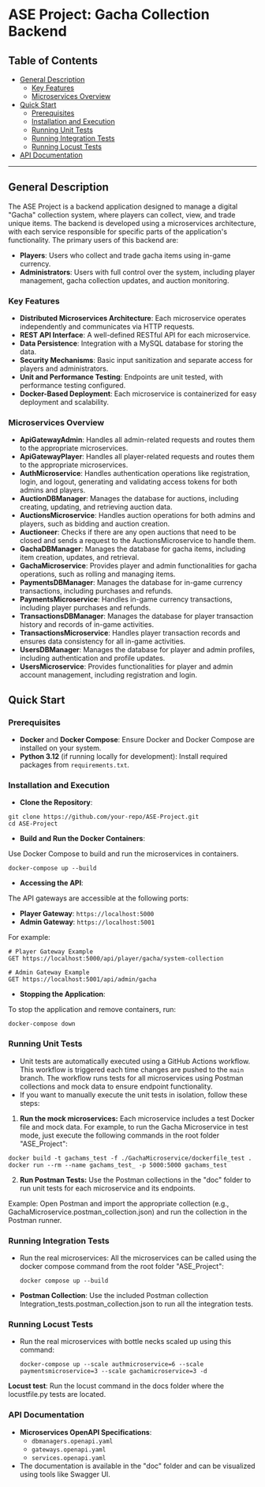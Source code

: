 
# ASE Project: Gacha Collection Backend

## Table of Contents
- [General Description](#general-description)
  - [Key Features](#key-features)
  - [Microservices Overview](#microservices-overview)
- [Quick Start](#quick-start)
  - [Prerequisites](#prerequisites)
  - [Installation and Execution](#installation-and-execution)
  - [Running Unit Tests](#running-unit-tests)
  - [Running Integration Tests](#running-integration-tests)
  - [Running Locust Tests](#running-locust-tests)
- [API Documentation](#api-documentation)

---

## General Description

The ASE Project is a backend application designed to manage a digital "Gacha" collection system, where players can collect, view, and trade unique items. The backend is developed using a microservices architecture, with each service responsible for specific parts of the application's functionality.
The primary users of this backend are:

-   **Players**: Users who collect and trade gacha items using in-game currency.
-   **Administrators**: Users with full control over the system, including player management, gacha collection updates, and auction monitoring.

### Key Features

-   **Distributed Microservices Architecture**: Each microservice operates independently and communicates via HTTP requests.
-   **REST API Interface**: A well-defined RESTful API for each microservice.
-   **Data Persistence**: Integration with a MySQL database for storing the data.
-   **Security Mechanisms**: Basic input sanitization and separate access for players and administrators.
-   **Unit and Performance Testing**: Endpoints are unit tested, with performance testing configured.
-   **Docker-Based Deployment**: Each microservice is containerized for easy deployment and scalability.

### Microservices Overview

- **ApiGatewayAdmin**: Handles all admin-related requests and routes them to the appropriate microservices.
- **ApiGatewayPlayer**: Handles all player-related requests and routes them to the appropriate microservices.
- **AuthMicroservice**: Handles authentication operations like registration, login, and logout, generating and validating access tokens for both admins and players.
- **AuctionDBManager**: Manages the database for auctions, including creating, updating, and retrieving auction data.
- **AuctionsMicroservice**: Handles auction operations for both admins and players, such as bidding and auction creation.
- **Auctioneer**: Checks if there are any open auctions that need to be closed and sends a request to the AuctionsMicroservice to handle them.
- **GachaDBManager**: Manages the database for gacha items, including item creation, updates, and retrieval.
- **GachaMicroservice**: Provides player and admin functionalities for gacha operations, such as rolling and managing items.
- **PaymentsDBManager**: Manages the database for in-game currency transactions, including purchases and refunds.
- **PaymentsMicroservice**: Handles in-game currency transactions, including player purchases and refunds.
- **TransactionsDBManager**: Manages the database for player transaction history and records of in-game activities.
- **TransactionsMicroservice**: Handles player transaction records and ensures data consistency for all in-game activities.
- **UsersDBManager**: Manages the database for player and admin profiles, including authentication and profile updates.
- **UsersMicroservice**: Provides functionalities for player and admin account management, including registration and login.

## Quick Start

### Prerequisites

-   **Docker** and **Docker Compose**: Ensure Docker and Docker Compose are installed on your system.
-   **Python 3.12** (if running locally for development): Install required packages from `requirements.txt`.

### Installation and Execution

 -  **Clone the Repository**:

```
git clone https://github.com/your-repo/ASE-Project.git
cd ASE-Project
```
        
 -  **Build and Run the Docker Containers**:
    
   Use Docker Compose to build and run the microservices in containers.
    
    docker-compose up --build
    
 -  **Accessing the API**:
    
The API gateways are accessible at the following ports:

- **Player Gateway**: `https://localhost:5000`
- **Admin Gateway**: `https://localhost:5001`

For example:
```
# Player Gateway Example
GET https://localhost:5000/api/player/gacha/system-collection

# Admin Gateway Example
GET https://localhost:5001/api/admin/gacha
```
        
 -  **Stopping the Application**:
    
To stop the application and remove containers, run:

    docker-compose down
    
### Running Unit Tests

 - Unit tests are automatically executed using a GitHub Actions workflow. This workflow is triggered each time changes are pushed to the `main` branch. The workflow runs tests for all microservices using Postman collections and mock data to ensure endpoint functionality.
 - If you want to manually execute the unit tests in isolation, follow these steps:
  1. **Run the mock microservices:** Each microservice includes a test Docker file and mock data. For example, to run the Gacha Microservice in test mode, just execute the following commands in the root folder "ASE_Project":

```
docker build -t gachams_test -f ./GachaMicroservice/dockerfile_test .
docker run --rm --name gachams_test_ -p 5000:5000 gachams_test
```

  2. **Run Postman Tests:** Use the Postman collections in the "doc" folder to run unit tests for each microservice and its endpoints.

Example: Open Postman and import the appropriate collection (e.g., GachaMicroservice.postman_collection.json) and run the collection in the Postman runner.

### Running Integration Tests

- Run the real microservices: All the microservices can be called using the docker compose command from the root folder "ASE_Project":
  
  ```
  docker compose up --build
  ```

-   **Postman Collection**: Use the included Postman collection Integration_tests.postman_collection.json to run all the integration tests.
  ### Running Locust Tests

- Run the real microservices with bottle necks scaled up using this command:
  ```
  docker-compose up --scale authmicroservice=6 --scale paymentsmicroservice=3 --scale gachamicroservice=3 -d
  ```
 **Locust test**: Run the locust command in the docs folder where the locustfile.py tests are located.
 
### API Documentation

- **Microservices OpenAPI Specifications**:
  - `dbmanagers.openapi.yaml`
  - `gateways.openapi.yaml`
  - `services.openapi.yaml`
- The documentation is available in the "doc" folder and can be visualized using tools like Swagger UI.  

